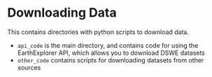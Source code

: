 # Downloading Data

This contains directories with python scripts to download data. 

- `api_code` is the main directory, and contains code for using the EarthExplorer API, which allows you to download DSWE datasets
- `other_code` contains scripts for downloading datasets from other sources
